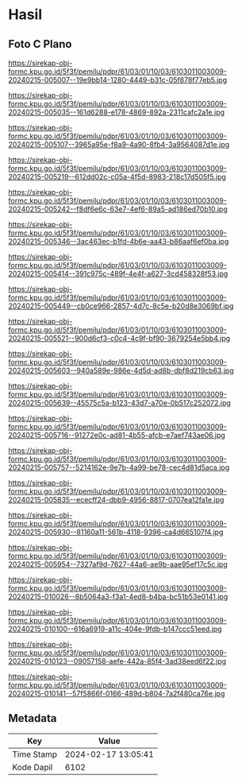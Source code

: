 # Hasil

## Foto C Plano

https://sirekap-obj-formc.kpu.go.id/5f3f/pemilu/pdpr/61/03/01/10/03/6103011003009-20240215-005007--19e9bb14-1280-4449-b31c-05f878f77eb5.jpg

https://sirekap-obj-formc.kpu.go.id/5f3f/pemilu/pdpr/61/03/01/10/03/6103011003009-20240215-005035--161d6288-e178-4869-892a-2311cafc2a1e.jpg

https://sirekap-obj-formc.kpu.go.id/5f3f/pemilu/pdpr/61/03/01/10/03/6103011003009-20240215-005107--3965a95e-f8a9-4a90-8fb4-3a9564087d1e.jpg

https://sirekap-obj-formc.kpu.go.id/5f3f/pemilu/pdpr/61/03/01/10/03/6103011003009-20240215-005219--612dd02c-c05a-4f5d-8983-218c17d505f5.jpg

https://sirekap-obj-formc.kpu.go.id/5f3f/pemilu/pdpr/61/03/01/10/03/6103011003009-20240215-005242--f8df6e6c-63e7-4ef6-89a5-ad186ed70b10.jpg

https://sirekap-obj-formc.kpu.go.id/5f3f/pemilu/pdpr/61/03/01/10/03/6103011003009-20240215-005346--3ac463ec-b1fd-4b6e-aa43-b86aaf6ef0ba.jpg

https://sirekap-obj-formc.kpu.go.id/5f3f/pemilu/pdpr/61/03/01/10/03/6103011003009-20240215-005414--391c975c-489f-4e4f-a627-3cd458328f53.jpg

https://sirekap-obj-formc.kpu.go.id/5f3f/pemilu/pdpr/61/03/01/10/03/6103011003009-20240215-005449--cb0ce966-2857-4d7c-8c5e-b20d8e3069bf.jpg

https://sirekap-obj-formc.kpu.go.id/5f3f/pemilu/pdpr/61/03/01/10/03/6103011003009-20240215-005521--900d6cf3-c0c4-4c9f-bf90-3679254e5bb4.jpg

https://sirekap-obj-formc.kpu.go.id/5f3f/pemilu/pdpr/61/03/01/10/03/6103011003009-20240215-005603--940a589e-986e-4d5d-ad8b-dbf8d219cb63.jpg

https://sirekap-obj-formc.kpu.go.id/5f3f/pemilu/pdpr/61/03/01/10/03/6103011003009-20240215-005639--45575c5a-b123-43d7-a70e-0b517c252072.jpg

https://sirekap-obj-formc.kpu.go.id/5f3f/pemilu/pdpr/61/03/01/10/03/6103011003009-20240215-005716--91272e0c-ad81-4b55-afcb-e7aef743ae06.jpg

https://sirekap-obj-formc.kpu.go.id/5f3f/pemilu/pdpr/61/03/01/10/03/6103011003009-20240215-005757--5214162e-9e7b-4a99-be78-cec4d81d5aca.jpg

https://sirekap-obj-formc.kpu.go.id/5f3f/pemilu/pdpr/61/03/01/10/03/6103011003009-20240215-005835--ececff24-dbb9-4956-8817-0707ea12fa1e.jpg

https://sirekap-obj-formc.kpu.go.id/5f3f/pemilu/pdpr/61/03/01/10/03/6103011003009-20240215-005930--81160a11-561b-4118-9396-ca4d665107f4.jpg

https://sirekap-obj-formc.kpu.go.id/5f3f/pemilu/pdpr/61/03/01/10/03/6103011003009-20240215-005954--7327af9d-7627-44a6-ae9b-aae95ef17c5c.jpg

https://sirekap-obj-formc.kpu.go.id/5f3f/pemilu/pdpr/61/03/01/10/03/6103011003009-20240215-010026--8b5064a3-f3a1-4ed8-b4ba-bc51b53e0141.jpg

https://sirekap-obj-formc.kpu.go.id/5f3f/pemilu/pdpr/61/03/01/10/03/6103011003009-20240215-010100--616a6919-a11c-404e-9fdb-b147ccc51eed.jpg

https://sirekap-obj-formc.kpu.go.id/5f3f/pemilu/pdpr/61/03/01/10/03/6103011003009-20240215-010123--09057158-aefe-442a-85f4-3ad38eed6f22.jpg

https://sirekap-obj-formc.kpu.go.id/5f3f/pemilu/pdpr/61/03/01/10/03/6103011003009-20240215-010141--57f5866f-0166-489d-b804-7a2f480ca76e.jpg


## Metadata

| Key        | Value               |
| ---------- | ------------------- |
| Time Stamp | 2024-02-17 13:05:41 |
| Kode Dapil | 6102                |



